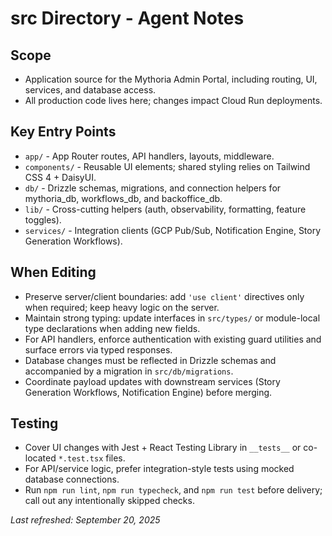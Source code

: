# src Directory - Agent Notes

## Scope
- Application source for the Mythoria Admin Portal, including routing, UI, services, and database access.
- All production code lives here; changes impact Cloud Run deployments.

## Key Entry Points
- `app/` - App Router routes, API handlers, layouts, middleware.
- `components/` - Reusable UI elements; shared styling relies on Tailwind CSS 4 + DaisyUI.
- `db/` - Drizzle schemas, migrations, and connection helpers for mythoria_db, workflows_db, and backoffice_db.
- `lib/` - Cross-cutting helpers (auth, observability, formatting, feature toggles).
- `services/` - Integration clients (GCP Pub/Sub, Notification Engine, Story Generation Workflows).

## When Editing
- Preserve server/client boundaries: add `'use client'` directives only when required; keep heavy logic on the server.
- Maintain strong typing: update interfaces in `src/types/` or module-local type declarations when adding new fields.
- For API handlers, enforce authentication with existing guard utilities and surface errors via typed responses.
- Database changes must be reflected in Drizzle schemas and accompanied by a migration in `src/db/migrations`.
- Coordinate payload updates with downstream services (Story Generation Workflows, Notification Engine) before merging.

## Testing
- Cover UI changes with Jest + React Testing Library in `__tests__` or co-located `*.test.tsx` files.
- For API/service logic, prefer integration-style tests using mocked database connections.
- Run `npm run lint`, `npm run typecheck`, and `npm run test` before delivery; call out any intentionally skipped checks.

_Last refreshed: September 20, 2025_
